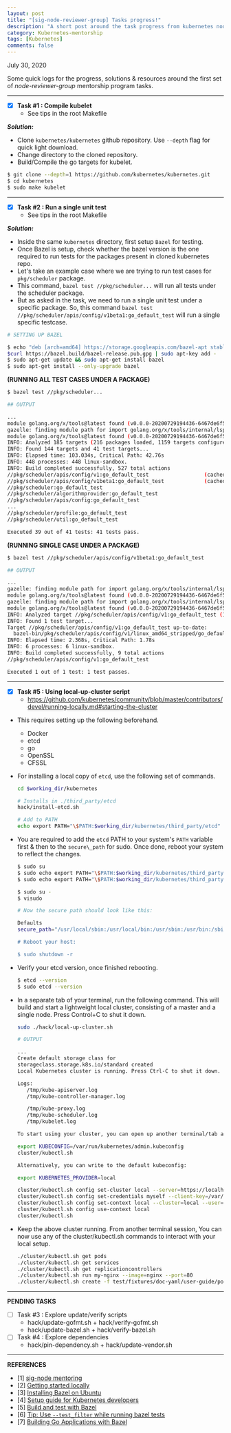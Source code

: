 ```yaml
---
layout: post
title: "[sig-node-reviewer-group] Tasks progress!"
description: "A short post around the task progress from kubernetes node-reviewer-group mentorship program tasks!"
category: Kubernetes-mentorship
tags: [Kubernetes]
comments: false
---
```


July 30, 2020

Some quick logs for the progress, solutions & resources around the first set of *node-reviewer-group* mentorship program tasks.

---

- [X] **Task #1 : Compile kubelet**
    - See tips in the root Makefile
 
***Solution:***

- Clone `kubernetes/kubernetes` github repository. Use `--depth` flag for quick light download.
- Change directory to the cloned repository.
- Build/Compile the go targets for kubelet.

```bash
$ git clone --depth=1 https://github.com/kubernetes/kubernetes.git
$ cd kubernetes
$ sudo make kubelet 
```
---
 
- [X] **Task #2 : Run a single unit test**
    - See tips in the root Makefile

***Solution:***

- Inside the same `kubernetes` directory, first setup `Bazel` for testing.
- Once Bazel is setup, check whether the bazel version is the one required to run tests for the packages present in cloned kubernetes repo.
- Let's take an example case where we are trying to run test cases for `pkg/scheduler` package.
- This command, `bazel test //pkg/scheduler...` will run all tests under the scheduler package.
- But as asked in the task, we need to run a single unit test under a specific package. So, this command `bazel test //pkg/scheduler/apis/config/v1beta1:go_default_test` will run a single specific testcase.

```bash
# SETTING UP BAZEL

$ echo "deb [arch=amd64] https://storage.googleapis.com/bazel-apt stable jdk1.8" | sudo tee /etc/apt/sources.list.d/bazel.list
$curl https://bazel.build/bazel-release.pub.gpg | sudo apt-key add -
$ sudo apt-get update && sudo apt-get install bazel
$ sudo apt-get install --only-upgrade bazel
```

**(RUNNING ALL TEST CASES UNDER A PACKAGE)**

```bash
$ bazel test //pkg/scheduler...

## OUTPUT

...
module golang.org/x/tools@latest found (v0.0.0-20200729194436-6467de6f59a7), but does not contain package golang.org/x/tools/internal/lsp/baz
gazelle: finding module path for import golang.org/x/tools/internal/lsp/signature: exit status 1: go: finding module for package golang.org/x/tools/internal/lsp/signature
module golang.org/x/tools@latest found (v0.0.0-20200729194436-6467de6f59a7), but does not contain package golang.org/x/tools/internal/lsp/signature
INFO: Analyzed 185 targets (216 packages loaded, 1159 targets configured).
INFO: Found 144 targets and 41 test targets...
INFO: Elapsed time: 103.034s, Critical Path: 42.76s
INFO: 448 processes: 448 linux-sandbox.
INFO: Build completed successfully, 527 total actions
//pkg/scheduler/apis/config/v1:go_default_test                  (cached) PASSED in 0.1s
//pkg/scheduler/apis/config/v1beta1:go_default_test             (cached) PASSED in 0.1s
//pkg/scheduler:go_default_test                                          PASSED in 18.7s
//pkg/scheduler/algorithmprovider:go_default_test                        PASSED in 0.2s
//pkg/scheduler/apis/config:go_default_test                              PASSED in 0.2s
...
//pkg/scheduler/profile:go_default_test                                  PASSED in 0.2s
//pkg/scheduler/util:go_default_test                                     PASSED in 0.4s

Executed 39 out of 41 tests: 41 tests pass.
```

**(RUNNING SINGLE CASE UNDER A PACKAGE)**

```bash
$ bazel test //pkg/scheduler/apis/config/v1beta1:go_default_test

## OUTPUT

...
gazelle: finding module path for import golang.org/x/tools/internal/lsp/baz: exit status 1: go: finding module for package golang.org/x/tools/internal/lsp/baz
module golang.org/x/tools@latest found (v0.0.0-20200729194436-6467de6f59a7), but does not contain package golang.org/x/tools/internal/lsp/baz
gazelle: finding module path for import golang.org/x/tools/internal/lsp/signature: exit status 1: go: finding module for package golang.org/x/tools/internal/lsp/signature
module golang.org/x/tools@latest found (v0.0.0-20200729194436-6467de6f59a7), but does not contain package golang.org/x/tools/internal/lsp/signature
INFO: Analyzed target //pkg/scheduler/apis/config/v1:go_default_test (1 packages loaded, 9 targets configured).
INFO: Found 1 test target...
Target //pkg/scheduler/apis/config/v1:go_default_test up-to-date:
  bazel-bin/pkg/scheduler/apis/config/v1/linux_amd64_stripped/go_default_test
INFO: Elapsed time: 2.368s, Critical Path: 1.78s
INFO: 6 processes: 6 linux-sandbox.
INFO: Build completed successfully, 9 total actions
//pkg/scheduler/apis/config/v1:go_default_test                           PASSED in 0.1s

Executed 1 out of 1 test: 1 test passes.
```

---

- [X] **Task #5 : Using local-up-cluster script**
    - https://github.com/kubernetes/community/blob/master/contributors/devel/running-locally.md#starting-the-cluster
    
- This requires setting up the following beforehand.
    - Docker
    - etcd
    - go
    - OpenSSL
    - CFSSL
- For installing a local copy of `etcd`, use the following set of commands.

    ```bash
    cd $working_dir/kubernetes
    
    # Installs in ./third_party/etcd
    hack/install-etcd.sh

    # Add to PATH
    echo export PATH="\$PATH:$working_dir/kubernetes/third_party/etcd" >> ~/.profile
    ```
- You are required to add the `etcd` PATH to your system's `PATH` variable first & then to the `secure\_path` for sudo. Once done, reboot your system to reflect the changes.

    ```bash
    $ sudo su
    $ sudo echo export PATH="\$PATH:$working_dir/kubernetes/third_party/etcd" >> ~/.profile
    $ sudo echo export PATH="\$PATH:$working_dir/kubernetes/third_party/etcd" >> /root/.profile

    $ sudo su -
    $ visudo

    # Now the secure path should look like this:

    Defaults
    secure_path="/usr/local/sbin:/usr/local/bin:/usr/sbin:/usr/bin:/sbin:/bin:$working_dir/kubernetes/third_party/etcd

    # Reboot your host:

   $ sudo shutdown -r
   ```

- Verify your etcd version, once finished rebooting.

   ```bash
   $ etcd --version
   $ sudo etcd --version
   ```
- In a separate tab of your terminal, run the following command. This will build and start a lightweight local cluster, consisting of a master and a single node. Press Control+C to shut it down.

    ```bash
    sudo ./hack/local-up-cluster.sh
   
    # OUTPUT
   
    ...
    Create default storage class for 
    storageclass.storage.k8s.io/standard created
    Local Kubernetes cluster is running. Press Ctrl-C to shut it down.

    Logs:
       /tmp/kube-apiserver.log
       /tmp/kube-controller-manager.log
  
       /tmp/kube-proxy.log
       /tmp/kube-scheduler.log
       /tmp/kubelet.log

    To start using your cluster, you can open up another terminal/tab and run:

    export KUBECONFIG=/var/run/kubernetes/admin.kubeconfig
    cluster/kubectl.sh

    Alternatively, you can write to the default kubeconfig:

    export KUBERNETES_PROVIDER=local

    cluster/kubectl.sh config set-cluster local --server=https://localhost:6443 --certificate-authority=/var/run/kubernetes/server-ca.crt
    cluster/kubectl.sh config set-credentials myself --client-key=/var/run/kubernetes/client-admin.key --client-certificate=/var/run/kubernetes/client-admin.crt
    cluster/kubectl.sh config set-context local --cluster=local --user=myself
    cluster/kubectl.sh config use-context local
    cluster/kubectl.sh
    ```
    
 - Keep the above cluster running. From another terminal session, You can now use any of the cluster/kubectl.sh commands to interact with your local setup.

   ```bash
   ./cluster/kubectl.sh get pods
   ./cluster/kubectl.sh get services
   ./cluster/kubectl.sh get replicationcontrollers
   ./cluster/kubectl.sh run my-nginx --image=nginx --port=80
   ./cluster/kubectl.sh create -f test/fixtures/doc-yaml/user-guide/pod.yaml
   ```
---

**PENDING TASKS**
    
- [ ] Task #3 : Explore update/verify scripts
    - hack/update-gofmt.sh + hack/verify-gofmt.sh
    - hack/update-bazel.sh + hack/verify-bazel.sh
- [ ] Task #4 : Explore dependencies
    - hack/pin-dependency.sh + hack/update-vendor.sh
    
 ---
 
 **REFERENCES**
 
 - [1] [sig-node mentoring](https://hackmd.io/@XYdYH0X5SYC3DUYFF5Wylg/SyYoo-U1w)
 - [2] [Getting started locally](https://github.com/kubernetes/community/blob/master/contributors/devel/running-locally.md#starting-the-cluster)
 - [3] [Installing Bazel on Ubuntu](https://docs.bazel.build/versions/1.0.0/install-ubuntu.html)
 - [4] [Setup guide for Kubernetes developers](https://developer.ibm.com/articles/setup-guide-for-kubernetes-developers/)
 - [5] [Build and test with Bazel](https://github.com/kubernetes/community/blob/master/contributors/devel/sig-testing/bazel.md)
 - [6] [Tip: Use `--test_filter` while running bazel tests](https://www.google.com/search?q=bazel+golang+test_filter)
 - [7] [Building Go Applications with Bazel](https://www.google.com/search?q=bazel+golang+test_filter)
